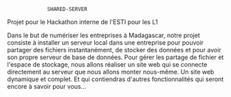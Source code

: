                  SHARED-SERVER

Projet pour le Hackathon interne de l'ESTI pour les L1

Dans le but de numériser les entreprises à Madagascar, notre projet consiste à installer un serveur local dans une entreprise pour pouvoir partager des fichiers instantanément, de stocker des données et pour avoir son propre serveur de base de données. Pour gérer les partage de fichier et l'espace de stockage, nous allons réaliser un site web qui se connecte directement au serveur que nous allons monter nous-même. Un site web dynamique et complet. Et qui contiendras d'autres fonctionnalités qui seront encore à savoir pour vous... 
